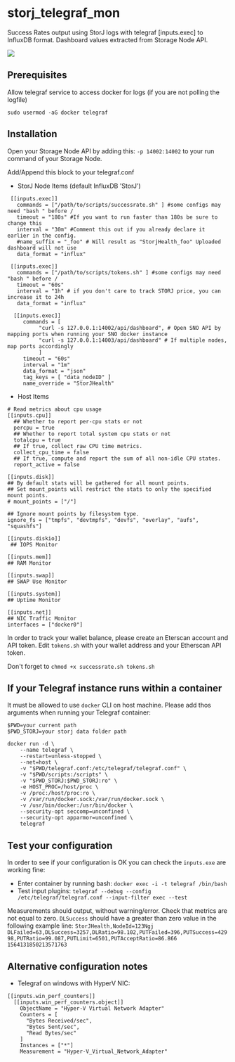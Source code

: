 # storj_telegraf_mon
Success Rates output using StorJ logs with telegraf [inputs.exec] to InfluxDB format.
Dashboard values extracted from Storage Node API.

<img src="https://raw.githubusercontent.com/gsxryan/storj_telegraf_mon/master/Dashboard/Preview.png"/>

## Prerequisites

Allow telegraf service to access docker for logs (if you are not polling the logfile)

`sudo usermod -aG docker telegraf`

## Installation
Open your Storage Node API by adding this:
``-p 14002:14002`` to your run command of your Storage Node.

Add/Append this block to your telegraf.conf
  
- StorJ Node Items (default InfluxDB 'StorJ')
```
 [[inputs.exec]]
   commands = ["/path/to/scripts/successrate.sh" ] #some configs may need "bash " before /
   timeout = "180s" #If you want to run faster than 180s be sure to change this
   interval = "30m" #Comment this out if you already declare it earlier in the config.
   #name_suffix = "_foo" # Will result as "StorjHealth_foo" Uploaded dashboard will not use
   data_format = "influx"

 [[inputs.exec]]
   commands = ["/path/to/scripts/tokens.sh" ] #some configs may need "bash " before /
   timeout = "60s"
   interval = "1h" # if you don't care to track STORJ price, you can increase it to 24h
   data_format = "influx"

  [[inputs.exec]]
     commands = [
          "curl -s 127.0.0.1:14002/api/dashboard", # Open SNO API by mapping ports when running your SNO docker instance
          "curl -s 127.0.0.1:14003/api/dashboard" # If multiple nodes, map ports accordingly
          ]
     timeout = "60s"
     interval = "1m"
     data_format = "json"
     tag_keys = [ "data_nodeID" ]
     name_override = "StorJHealth"
```

- Host Items
```
# Read metrics about cpu usage
[[inputs.cpu]]
  ## Whether to report per-cpu stats or not
  percpu = true
  ## Whether to report total system cpu stats or not
  totalcpu = true
  ## If true, collect raw CPU time metrics.
  collect_cpu_time = false
  ## If true, compute and report the sum of all non-idle CPU states.
  report_active = false
  ```
  ```
  [[inputs.disk]]
  ## By default stats will be gathered for all mount points.
  ## Set mount_points will restrict the stats to only the specified mount points.
  # mount_points = ["/"]

  ## Ignore mount points by filesystem type.
  ignore_fs = ["tmpfs", "devtmpfs", "devfs", "overlay", "aufs", "squashfs"]
  ```
  ```
  [[inputs.diskio]]
   ## IOPS Monitor
   ```
  ```
  [[inputs.mem]]
  ## RAM Monitor
  ```
  ```
  [[inputs.swap]]
  ## SWAP Use Monitor
  ```
  ```
  [[inputs.system]]
  ## Uptime Monitor
  ```
  ```
  [[inputs.net]]
  ## NIC Traffic Monitor
  interfaces = ["docker0"]
  ```

In order to track your wallet balance, please create an Eterscan account and API token.
Edit `tokens.sh` with your wallet address and your Etherscan API token.

Don't forget to `chmod +x successrate.sh tokens.sh`

## If your Telegraf instance runs within a container
It must be allowed to use `docker` CLI on host machine.
Please add thos arguments when running your Telegraf container:
```
$PWD=your current path
$PWD_STORJ=your storj data folder path

docker run -d \
    --name telegraf \
    --restart=unless-stopped \
    --net=host \
    -v "$PWD/telegraf.conf:/etc/telegraf/telegraf.conf" \
    -v "$PWD/scripts:/scripts" \
    -v "$PWD_STORJ:$PWD_STORJ:ro" \
    -e HOST_PROC=/host/proc \
    -v /proc:/host/proc:ro \
    -v /var/run/docker.sock:/var/run/docker.sock \
    -v /usr/bin/docker:/usr/bin/docker \
    --security-opt seccomp=unconfined \
    --security-opt apparmor=unconfined \
    telegraf
```


## Test your configuration
In order to see if your configuration is OK you can check the `inputs.exe` are working fine:
- Enter container by running bash: `docker exec -i -t telegraf /bin/bash`
- Test input plugins: `telegraf --debug --config /etc/telegraf/telegraf.conf --input-filter exec --test`

Measurements should output, without warning/error.
Check that metrics are not equal to zero. `DLSuccess` should have a greater than zero value in the following example line:
`StorJHealth,NodeId=123Ngj DLFailed=63,DLSuccess=3257,DLRatio=98.102,PUTFailed=396,PUTSuccess=42998,PUTRatio=99.087,PUTLimit=6501,PUTAcceptRatio=86.866 1564131850213571763`

## Alternative configuration notes
- Telegraf on windows with HyperV NIC:
```
[[inputs.win_perf_counters]]
  [[inputs.win_perf_counters.object]]
    ObjectName = "Hyper-V Virtual Network Adapter"
    Counters = [
      "Bytes Received/sec",
      "Bytes Sent/sec",
      "Read Bytes/sec"
    ]
    Instances = ["*"]
    Measurement = "Hyper-V_Virtual_Network_Adapter"
```
